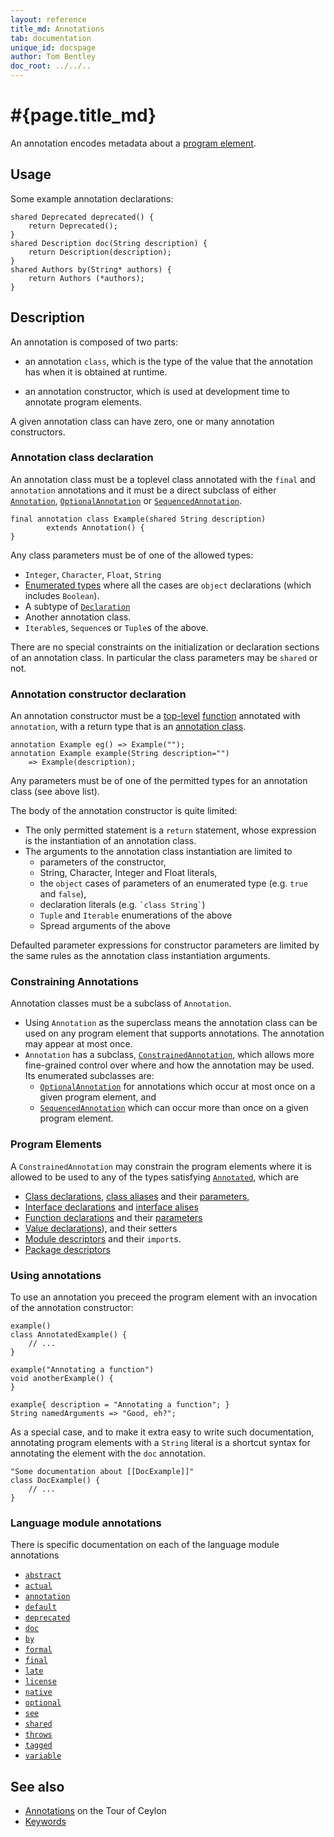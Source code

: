 ```yaml
---
layout: reference
title_md: Annotations
tab: documentation
unique_id: docspage
author: Tom Bentley
doc_root: ../../..
---
```


# #{page.title_md}

An annotation encodes metadata about a [program element](#program_elements).

## Usage 

Some example annotation declarations:

<!-- check:none -->
<!-- try: -->
    shared Deprecated deprecated() {
        return Deprecated();
    }
    shared Description doc(String description) {
        return Description(description);
    }
    shared Authors by(String* authors) {
        return Authors (*authors);
    }

## Description

An annotation is composed of two parts:

* an annotation `class`, which is the type of the value that 
  the annotation has when it is obtained at runtime.

* an annotation constructor, which is used at development 
  time to annotate program elements.

A given annotation class can have zero, one or many annotation constructors.

### Annotation class declaration

An annotation class must be a toplevel class 
annotated with the `final` and `annotation` annotations 
and it must be a direct subclass of either 
[`Annotation`](#{site.urls.apidoc_1_0}/Annotation.type.html),
[`OptionalAnnotation`](#{site.urls.apidoc_1_0}/OptionalAnnotation.type.html) or 
[`SequencedAnnotation`](#{site.urls.apidoc_1_0}/SequencedAnnotation.type.html).

<!-- try: -->
    final annotation class Example(shared String description) 
            extends Annotation() {
    }
    
Any class parameters must be of one of the allowed types:

* `Integer`, `Character`, `Float`, `String`
* [Enumerated types](../type/#enumerated_types) where all the cases are `object` declarations
  (which includes `Boolean`).
* A subtype of [`Declaration`](#{site.urls.apidoc_1_0}/meta/declaration/Declaration.type.html)
* Another annotation class.
* `Iterable`s, `Sequence`s or `Tuple`s of the above.

There are no special constraints on the initialization or declaration sections of an annotation class. 
In particular the class parameters may be `shared` or not. 

### Annotation constructor declaration

An annotation constructor must be a [top-level](../type#top_level_declarations) [function](../function/) 
annotated with `annotation`, with a return type that is an [annotation class](#annotation_class_declaration). 

<!-- try: -->
    annotation Example eg() => Example("");
    annotation Example example(String description="") 
        => Example(description);

Any parameters must be of one of the permitted types for an annotation class (see above list).

The body of the annotation constructor is quite limited:

* The only permitted statement is a `return` statement, whose expression is the 
  instantiation of an annotation class.
* The arguments to the annotation class instantiation are limited to 
    * parameters of the constructor,
    * String, Character, Integer and Float literals,
    * the `object` cases of parameters of an enumerated type (e.g. `true` and `false`),
    * declaration literals (e.g. `` `class String` ``)
    * `Tuple` and `Iterable` enumerations of the above
    * Spread arguments of the above

Defaulted parameter expressions for constructor parameters are limited by the same rules as the 
annotation class instantiation arguments.

### Constraining Annotations

Annotation classes must be a subclass of `Annotation`. 

* Using `Annotation` as the superclass means the annotation class can be used on any 
  program element that supports annotations. The annotation may appear at most once. 
* `Annotation` has a subclass, [`ConstrainedAnnotation`](#{site.urls.apidoc_1_0}/metamodel/ConstrainedAnnotation.type.html),
  which allows more fine-grained control over where and how the annotation may be used. 
  Its enumerated subclasses are:
    * [`OptionalAnnotation`](#{site.urls.apidoc_1_0}/metamodel/OptionalAnnotation.type.html) 
      for annotations which occur at most once on a given program element, and
    * [`SequencedAnnotation`](#{site.urls.apidoc_1_0}/metamodel/SequencedAnnotation.type.html)
      which can occur more than once on a given program element.

### Program Elements

A `ConstrainedAnnotation` may constrain the program elements where it is allowed to 
be used to any of the types satisfying 
[`Annotated`](#{site.urls.apidoc_1_0}/metamodel/Annotated.type.html), which are

* [Class declarations](../class), [class aliases](../class#alises) and their [parameters](../parameter-list),
* [Interface declarations](../interface) and [interface alises](../interface#aliases)
* [Function declarations](../function) and their [parameters](../parameter-list)
* [Value declarations](../value)), and their setters
* [Module descriptors](../module#descriptor) and their `import`s.
* [Package descriptors](../package#descriptor)

### Using annotations

To use an annotation you preceed the program element with an invocation of the annotation constructor:

<!-- try: -->
    example()
    class AnnotatedExample() {
        // ...
    }
    
    example("Annotating a function")
    void anotherExample() {
    }
    
    example{ description = "Annotating a function"; }
    String namedArguments => "Good, eh?";
    
As a special case, and to make 
it extra easy to write such documentation, annotating 
program elements with a `String` literal is a shortcut syntax for 
annotating the element with the `doc` annotation.

<!-- try: -->
    "Some documentation about [[DocExample]]"
    class DocExample() {
        // ...
    }


### Language module annotations

There is specific documentation on each of the language module annotations

<ul class="linear">
  <li><a href="../../annotation/abstract/"><code>abstract</code></a></li>
  <li><a href="../../annotation/actual/"><code>actual</code></a></li>
  <li><a href="../../annotation/annotation/"><code>annotation</code></a></li>
  <li><a href="../../annotation/default/"><code>default</code></a></li>
  <li><a href="../../annotation/deprecated/"><code>deprecated</code></a></li>
  <li><a href="../../annotation/doc/"><code>doc</code></a></li>
  <li><a href="../../annotation/by/"><code>by</code></a></li>
  <li><a href="../../annotation/formal/"><code>formal</code></a></li>
  <li><a href="../../annotation/final/"><code>final</code></a></li>
  <li><a href="../../annotation/late/"><code>late</code></a></li>
  <li><a href="../../annotation/license/"><code>license</code></a></li>
  <li><a href="../../annotation/native/"><code>native</code></a></li>
  <li><a href="../../annotation/optional/"><code>optional</code></a></li>
  <li><a href="../../annotation/see/"><code>see</code></a></li>
  <li><a href="../../annotation/shared/"><code>shared</code></a></li>
  <li><a href="../../annotation/throws/"><code>throws</code></a></li>
  <li><a href="../../annotation/tagged/"><code>tagged</code></a></li>
  <li><a href="../../annotation/variable/"><code>variable</code></a></li>
</ul>

## See also

* [Annotations](../../../tour/annotations) on the Tour of Ceylon
* [Keywords](../keyword)


